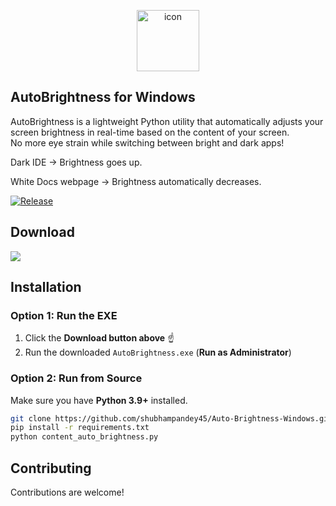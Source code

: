 <p align="center">
  <img width="100" height="98" alt="icon" src="https://github.com/user-attachments/assets/f521b64e-ee24-4d46-9f29-4cb558772b7d" />
</p>

## AutoBrightness for Windows
AutoBrightness is a lightweight Python utility that automatically adjusts your screen brightness in real-time based on the content of your screen.  
No more eye strain while switching between bright and dark apps!
<p>Dark IDE -> Brightness goes up. </p>
<p> White Docs webpage -> Brightness automatically decreases. </p>

[![Release](https://img.shields.io/github/v/release/shubhampandey45/Auto-Brightness-Windows?style=for-the-badge)](https://github.com/shubhampandey45/Auto-Brightness-Windows/releases) 


## Download
<p align="">
  <a href="https://github.com/shubhampandey45/Auto-Brightness-Windows/releases/download/v1.0.0/AutoBrightness.exe">
    <img src="https://img.shields.io/badge/Download-AutoBrightness.exe-green?style=for-the-badge&logo=windows" />
  </a>
</p>

## Installation  

### Option 1: Run the EXE 
1. Click the **Download button above** ☝️  
2. Run the downloaded `AutoBrightness.exe` (**Run as Administrator**)  

### Option 2: Run from Source  
Make sure you have **Python 3.9+** installed.  

```bash
git clone https://github.com/shubhampandey45/Auto-Brightness-Windows.git
pip install -r requirements.txt
python content_auto_brightness.py
```

## Contributing
Contributions are welcome!  
